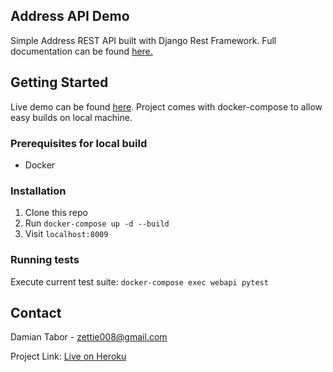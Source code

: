 <!-- ABOUT THE PROJECT -->
## Address API Demo

Simple Address REST API built with Django Rest Framework. Full documentation can be found [here.](https://address-api-demo.herokuapp.com/docs/)

<!-- GETTING STARTED -->
## Getting Started

Live demo can be found [here](https://address-api-demo.herokuapp.com/docs/). Project comes with docker-compose to allow easy builds on local machine. 

### Prerequisites for local build
* Docker

### Installation

1. Clone this repo
2. Run ```docker-compose up -d --build```
3. Visit ```localhost:8009```

### Running tests
Execute current test suite: ```docker-compose exec webapi pytest``` 

<!-- CONTACT -->
## Contact

Damian Tabor - zettie008@gmail.com

Project Link: [Live on Heroku](https://address-api-demo.herokuapp.com/docs/)
#


